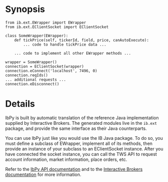 # Synopsis #

```
from ib.ext.EWrapper import EWrapper
from ib.ext.EClientSocket import EClientSocket

class SomeWrapper(EWrapper):
    def tickPrice(self, tickerId, field, price, canAutoExecute):
        ... code to handle tickPrice data ...

    ... code to implement all other EWrapper methods ...

wrapper = SomeWrapper()
connection = EClientSocket(wrapper)
connection.eConnect('localhost', 7496, 0)
connection.reqIds()
... additional requests ...
connection.eDisconnect()
```

# Details #

IbPy is built by automatic translation of the reference Java
implementation supplied by Interactive Brokers.  The generated modules
live in the `ib.ext` package, and provide the same interface as
their Java counterparts.

You can use IbPy just like you would use the IB Java package.  To do
so, you must define a subclass of EWrapper, implement all of its
methods, then provide an instance of your subclass to an EClientSocket
instance.  After you have connected the socket instance, you can call
the TWS API to request account information, market information, place
orders, etc.

Refer to the [IbPy API documentation](http://code.google.com/p/ibpy/w/list?q=label:ApiDoc) and to the
[Interactive Brokers documentation](http://www.interactivebrokers.com/php/webhelp/whnjs.htm) for more information.